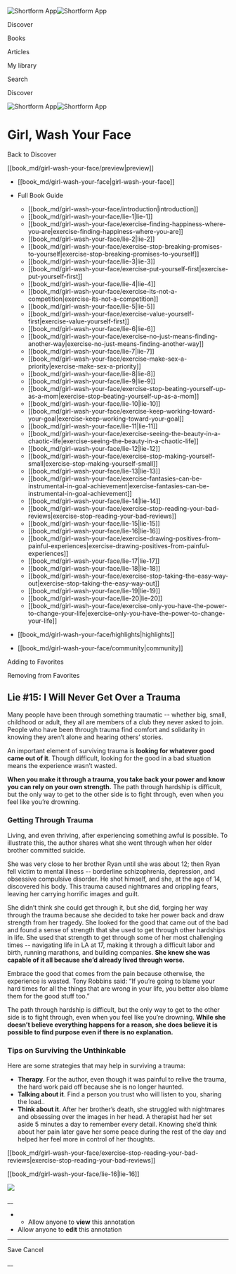 ![Shortform App](/img/logo.36a2399e.svg)![Shortform App](/img/logo-dark.70c1b072.svg)

Discover

Books

Articles

My library

Search

Discover

![Shortform App](/img/logo.36a2399e.svg)![Shortform App](/img/logo-dark.70c1b072.svg)

# Girl, Wash Your Face

Back to Discover

[[book_md/girl-wash-your-face/preview|preview]]

  * [[book_md/girl-wash-your-face|girl-wash-your-face]]
  * Full Book Guide

    * [[book_md/girl-wash-your-face/introduction|introduction]]
    * [[book_md/girl-wash-your-face/lie-1|lie-1]]
    * [[book_md/girl-wash-your-face/exercise-finding-happiness-where-you-are|exercise-finding-happiness-where-you-are]]
    * [[book_md/girl-wash-your-face/lie-2|lie-2]]
    * [[book_md/girl-wash-your-face/exercise-stop-breaking-promises-to-yourself|exercise-stop-breaking-promises-to-yourself]]
    * [[book_md/girl-wash-your-face/lie-3|lie-3]]
    * [[book_md/girl-wash-your-face/exercise-put-yourself-first|exercise-put-yourself-first]]
    * [[book_md/girl-wash-your-face/lie-4|lie-4]]
    * [[book_md/girl-wash-your-face/exercise-its-not-a-competition|exercise-its-not-a-competition]]
    * [[book_md/girl-wash-your-face/lie-5|lie-5]]
    * [[book_md/girl-wash-your-face/exercise-value-yourself-first|exercise-value-yourself-first]]
    * [[book_md/girl-wash-your-face/lie-6|lie-6]]
    * [[book_md/girl-wash-your-face/exercise-no-just-means-finding-another-way|exercise-no-just-means-finding-another-way]]
    * [[book_md/girl-wash-your-face/lie-7|lie-7]]
    * [[book_md/girl-wash-your-face/exercise-make-sex-a-priority|exercise-make-sex-a-priority]]
    * [[book_md/girl-wash-your-face/lie-8|lie-8]]
    * [[book_md/girl-wash-your-face/lie-9|lie-9]]
    * [[book_md/girl-wash-your-face/exercise-stop-beating-yourself-up-as-a-mom|exercise-stop-beating-yourself-up-as-a-mom]]
    * [[book_md/girl-wash-your-face/lie-10|lie-10]]
    * [[book_md/girl-wash-your-face/exercise-keep-working-toward-your-goal|exercise-keep-working-toward-your-goal]]
    * [[book_md/girl-wash-your-face/lie-11|lie-11]]
    * [[book_md/girl-wash-your-face/exercise-seeing-the-beauty-in-a-chaotic-life|exercise-seeing-the-beauty-in-a-chaotic-life]]
    * [[book_md/girl-wash-your-face/lie-12|lie-12]]
    * [[book_md/girl-wash-your-face/exercise-stop-making-yourself-small|exercise-stop-making-yourself-small]]
    * [[book_md/girl-wash-your-face/lie-13|lie-13]]
    * [[book_md/girl-wash-your-face/exercise-fantasies-can-be-instrumental-in-goal-achievement|exercise-fantasies-can-be-instrumental-in-goal-achievement]]
    * [[book_md/girl-wash-your-face/lie-14|lie-14]]
    * [[book_md/girl-wash-your-face/exercise-stop-reading-your-bad-reviews|exercise-stop-reading-your-bad-reviews]]
    * [[book_md/girl-wash-your-face/lie-15|lie-15]]
    * [[book_md/girl-wash-your-face/lie-16|lie-16]]
    * [[book_md/girl-wash-your-face/exercise-drawing-positives-from-painful-experiences|exercise-drawing-positives-from-painful-experiences]]
    * [[book_md/girl-wash-your-face/lie-17|lie-17]]
    * [[book_md/girl-wash-your-face/lie-18|lie-18]]
    * [[book_md/girl-wash-your-face/exercise-stop-taking-the-easy-way-out|exercise-stop-taking-the-easy-way-out]]
    * [[book_md/girl-wash-your-face/lie-19|lie-19]]
    * [[book_md/girl-wash-your-face/lie-20|lie-20]]
    * [[book_md/girl-wash-your-face/exercise-only-you-have-the-power-to-change-your-life|exercise-only-you-have-the-power-to-change-your-life]]
  * [[book_md/girl-wash-your-face/highlights|highlights]]
  * [[book_md/girl-wash-your-face/community|community]]



Adding to Favorites 

Removing from Favorites 

## Lie #15: I Will Never Get Over a Trauma

Many people have been through something traumatic -- whether big, small, childhood or adult, they all are members of a club they never asked to join. People who have been through trauma find comfort and solidarity in knowing they aren’t alone and hearing others’ stories.

An important element of surviving trauma is **looking for whatever good came out of it**. Though difficult, looking for the good in a bad situation means the experience wasn’t wasted.

**When you make it through a trauma, you take back your power and know you can rely on your own strength.** The path through hardship is difficult, but the only way to get to the other side is to fight through, even when you feel like you’re drowning.

### Getting Through Trauma

Living, and even thriving, after experiencing something awful is possible. To illustrate this, the author shares what she went through when her older brother committed suicide.

She was very close to her brother Ryan until she was about 12; then Ryan fell victim to mental illness -- borderline schizophrenia, depression, and obsessive compulsive disorder. He shot himself, and she, at the age of 14, discovered his body. This trauma caused nightmares and crippling fears, leaving her carrying horrific images and guilt.

She didn’t think she could get through it, but she did, forging her way through the trauma because she decided to take her power back and draw strength from her tragedy. She looked for the good that came out of the bad and found a sense of strength that she used to get through other hardships in life. She used that strength to get through some of her most challenging times -- navigating life in LA at 17, making it through a difficult labor and birth, running marathons, and building companies. **She knew she was capable of it all because she’d already lived through worse.**

Embrace the good that comes from the pain because otherwise, the experience is wasted. Tony Robbins said: “If you’re going to blame your hard times for all the things that are wrong in your life, you better also blame them for the good stuff too.”

The path through hardship is difficult, but the only way to get to the other side is to fight through, even when you feel like you’re drowning. **While she doesn’t believe everything happens for a reason, she does believe it is possible to find purpose even if there is no explanation.**

### Tips on Surviving the Unthinkable

Here are some strategies that may help in surviving a trauma:

  * **Therapy**. For the author, even though it was painful to relive the trauma, the hard work paid off because she is no longer haunted.
  * **Talking about it**. Find a person you trust who will listen to you, sharing the load..
  * **Think about it**. After her brother’s death, she struggled with nightmares and obsessing over the images in her head. A therapist had her set aside 5 minutes a day to remember every detail. Knowing she’d think about her pain later gave her some peace during the rest of the day and helped her feel more in control of her thoughts.



[[book_md/girl-wash-your-face/exercise-stop-reading-your-bad-reviews|exercise-stop-reading-your-bad-reviews]]

[[book_md/girl-wash-your-face/lie-16|lie-16]]

![](https://bat.bing.com/action/0?ti=56018282&Ver=2&mid=0ca9482b-c72f-47c2-9c46-8e81bc2d9bf5&sid=49fff5b0636c11eeb9c611038afc8668&vid=4a005010636c11ee80c703d4c4a7acd5&vids=0&msclkid=N&pi=0&lg=en-US&sw=800&sh=600&sc=24&nwd=1&tl=Shortform%20%7C%20Book&p=https%3A%2F%2Fwww.shortform.com%2Fapp%2Fbook%2Fgirl-wash-your-face%2Flie-15&r=&lt=331&evt=pageLoad&sv=1&rn=648953)

__

  *   * Allow anyone to **view** this annotation
  * Allow anyone to **edit** this annotation



* * *

Save Cancel

__



